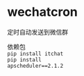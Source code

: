 # wechatcron
定时自动发送到微信群

依赖包<br />
<code>pip install itchat</code><br />
<code>pip install apscheduler==2.1.2</code>
